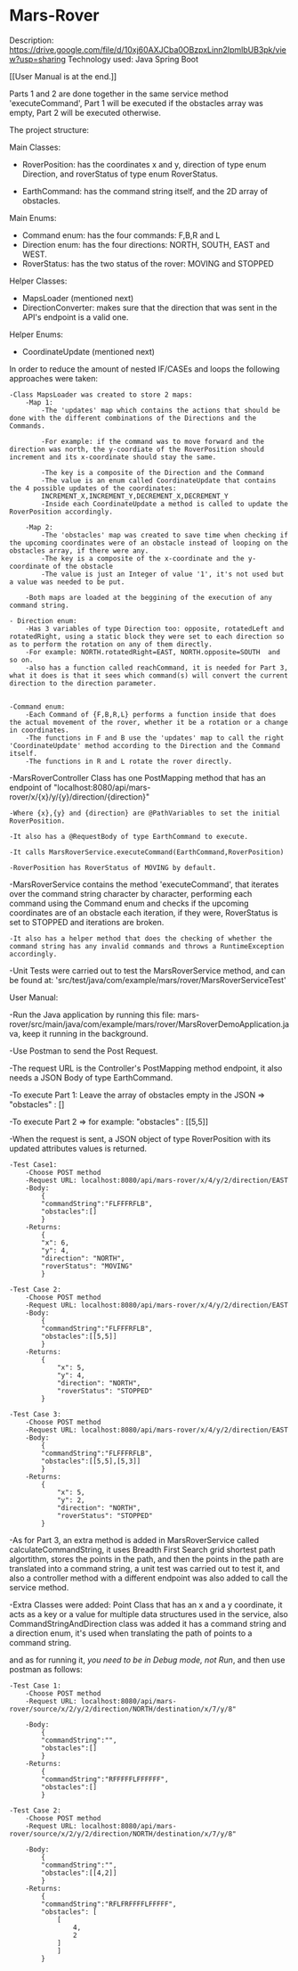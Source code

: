 # Mars-Rover
Description: https://drive.google.com/file/d/10xj60AXJCba0OBzpxLinn2IpmlbUB3pk/view?usp=sharing
Technology used: Java Spring Boot

[[User Manual is at the end.]]

Parts 1 and 2 are done together in the same service method 'executeCommand', Part 1 will be executed if the obstacles array was empty, Part 2 will be executed otherwise.

The project structure:

Main Classes:
- RoverPosition: has the coordinates x and y, direction of type enum Direction, and roverStatus of type enum RoverStatus.

- EarthCommand: has the command string itself, and the 2D array of obstacles.

Main Enums:
- Command enum: has the four commands: F,B,R and L
- Direction enum: has the four directions: NORTH, SOUTH, EAST and WEST.
- RoverStatus: has the two status of the rover: MOVING and STOPPED

Helper Classes:
- MapsLoader (mentioned next)
- DirectionConverter: makes sure that the direction that was sent in the API's endpoint is a valid one.

Helper Enums:
- CoordinateUpdate (mentioned next)

In order to reduce the amount of nested IF/CASEs and loops the following approaches were taken:

	-Class MapsLoader was created to store 2 maps:
		-Map 1: 
			-The 'updates' map which contains the actions that should be done with the different combinations of the Directions and the Commands.
			
			-For example: if the command was to move forward and the direction was north, the y-coordiate of the RoverPosition should increment and its x-coordinate should stay the same.
			
			-The key is a composite of the Direction and the Command
			-The value is an enum called CoordinateUpdate that contains the 4 possible updates of the coordinates: 
			INCREMENT_X,INCREMENT_Y,DECREMENT_X,DECREMENT_Y
			-Inside each CoordinateUpdate a method is called to update the RoverPosition accordingly.
			
		-Map 2:
			-The 'obstacles' map was created to save time when checking if the upcoming coordinates were of an obstacle instead of looping on the obstacles array, if there were any.
			-The key is a composite of the x-coordinate and the y-coordinate of the obstacle
			-The value is just an Integer of value '1', it's not used but a value was needed to be put.
			
		-Both maps are loaded at the beggining of the execution of any command string.

	- Direction enum:
		-Has 3 variables of type Direction too: opposite, rotatedLeft and rotatedRight, using a static block they were set to each direction so as to perform the rotation on any of them directly.
		-For example: NORTH.rotatedRight=EAST, NORTH.opposite=SOUTH  and so on.
		-also has a function called reachCommand, it is needed for Part 3, what it does is that it sees which command(s) will convert the current direction to the direction parameter.
		
		
	-Command enum:
		-Each Command of {F,B,R,L} performs a function inside that does the actual movement of the rover, whether it be a rotation or a change in coordinates.
		-The functions in F and B use the 'updates' map to call the right 'CoordinateUpdate' method according to the Direction and the Command itself.
		-The functions in R and L rotate the rover directly.


-MarsRoverController Class has one PostMapping method that has an endpoint of "localhost:8080/api/mars-rover/x/{x}/y/{y}/direction/{direction}"
	
	-Where {x},{y} and {direction} are @PathVariables to set the initial RoverPosition.
	
	-It also has a @RequestBody of type EarthCommand to execute.
	
	-It calls MarsRoverService.executeCommand(EarthCommand,RoverPosition)
	
	-RoverPosition has RoverStatus of MOVING by default.
	
	
-MarsRoverService contains the method 'executeCommand', that iterates over the command string character by character, performing each command using the Command enum and checks if the upcoming coordinates are of an obstacle each iteration, if they were, RoverStatus is set to STOPPED and iterations are broken.
	
	-It also has a helper method that does the checking of whether the command string has any invalid commands and throws a RuntimeException accordingly.
	
-Unit Tests were carried out to test the MarsRoverService method, and can be found at: 'src/test/java/com/example/mars/rover/MarsRoverServiceTest'

	
User Manual:

-Run the Java application by running this file: mars-rover/src/main/java/com/example/mars/rover/MarsRoverDemoApplication.java, keep it running in the background.

-Use Postman to send the Post Request.

-The request URL is the Controller's PostMapping method endpoint, it also needs a JSON Body of type EarthCommand.

-To execute Part 1: Leave the array of obstacles empty in the JSON => "obstacles" : []

-To execute Part 2 => for example: "obstacles" : [[5,5]]

-When the request is sent, a JSON object of type RoverPosition with its updated attributes values is returned.

	-Test Case1:
		-Choose POST method
		-Request URL: localhost:8080/api/mars-rover/x/4/y/2/direction/EAST
		-Body:
			{
			"commandString":"FLFFFRFLB",
			"obstacles":[]
			}
		-Returns:
			{
			"x": 6,
			"y": 4,
			"direction": "NORTH",
			"roverStatus": "MOVING"
			}

	-Test Case 2:
		-Choose POST method
		-Request URL: localhost:8080/api/mars-rover/x/4/y/2/direction/EAST
		-Body:
			{
			"commandString":"FLFFFRFLB",
			"obstacles":[[5,5]]
			}
		-Returns:
			{
				"x": 5,
				"y": 4,
				"direction": "NORTH",
				"roverStatus": "STOPPED"
			}

	-Test Case 3:
		-Choose POST method
		-Request URL: localhost:8080/api/mars-rover/x/4/y/2/direction/EAST
		-Body:
			{
			"commandString":"FLFFFRFLB",
			"obstacles":[[5,5],[5,3]]
			}
		-Returns:
			{
				"x": 5,
				"y": 2,
				"direction": "NORTH",
				"roverStatus": "STOPPED"
			}
			
			
-As for Part 3, an extra method is added in MarsRoverService called calculateCommandString, it uses Breadth First Search grid shortest path algortithm, stores the points in the path, and then the points in the path are translated into a command string, a unit test was carried out to test it, and also a controller method with a different endpoint was also added to call the service method.

-Extra Classes were added: Point Class that has an x and a y coordinate, it acts as a key or a value for multiple data structures used in the service, also CommandStringAndDirection class was added it has a command string and a direction enum, it's used when translating the path of points to a command string.


and as for running it, *you need to be in Debug mode, not Run*, and then use postman as follows:

	-Test Case 1:
		-Choose POST method
		-Request URL: localhost:8080/api/mars-rover/source/x/2/y/2/direction/NORTH/destination/x/7/y/8"

		-Body:
			{
			"commandString":"",
			"obstacles":[]
			}
		-Returns:
			{
			"commandString":"RFFFFFLFFFFFF",
			"obstacles":[]
			}
			
	-Test Case 2:
		-Choose POST method
		-Request URL: localhost:8080/api/mars-rover/source/x/2/y/2/direction/NORTH/destination/x/7/y/8"

		-Body:
			{
			"commandString":"",
			"obstacles":[[4,2]]
			}
		-Returns:
			{
			"commandString":"RFLFRFFFFLFFFFF",
			"obstacles": [
				[
				    4,
				    2
				]
		    	]
			}
